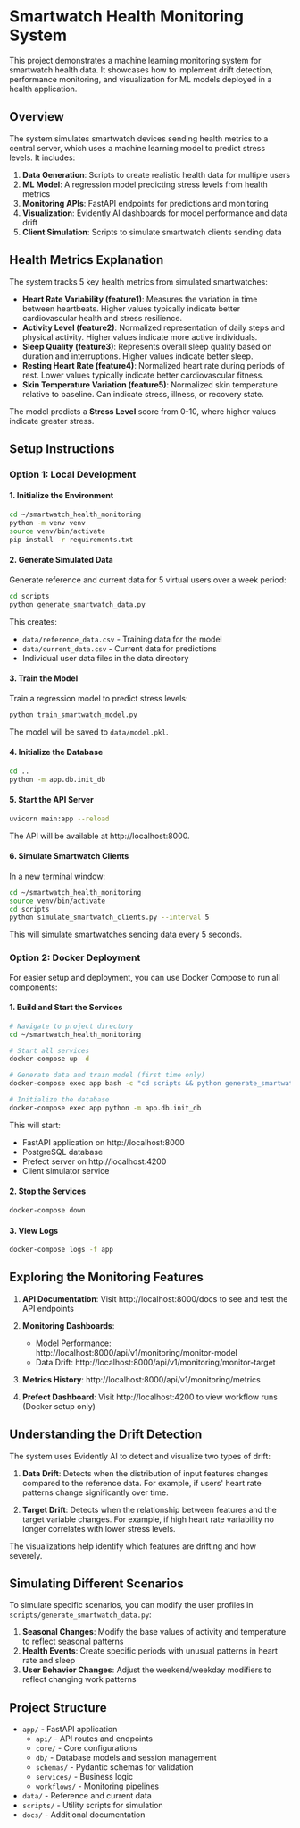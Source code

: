 # Smartwatch Health Monitoring System

This project demonstrates a machine learning monitoring system for smartwatch health data. It showcases how to implement drift detection, performance monitoring, and visualization for ML models deployed in a health application.

## Overview

The system simulates smartwatch devices sending health metrics to a central server, which uses a machine learning model to predict stress levels. It includes:

1. **Data Generation**: Scripts to create realistic health data for multiple users
2. **ML Model**: A regression model predicting stress levels from health metrics
3. **Monitoring APIs**: FastAPI endpoints for predictions and monitoring
4. **Visualization**: Evidently AI dashboards for model performance and data drift
5. **Client Simulation**: Scripts to simulate smartwatch clients sending data

## Health Metrics Explanation

The system tracks 5 key health metrics from simulated smartwatches:

- **Heart Rate Variability (feature1)**: Measures the variation in time between heartbeats. Higher values typically indicate better cardiovascular health and stress resilience.
- **Activity Level (feature2)**: Normalized representation of daily steps and physical activity. Higher values indicate more active individuals.
- **Sleep Quality (feature3)**: Represents overall sleep quality based on duration and interruptions. Higher values indicate better sleep.
- **Resting Heart Rate (feature4)**: Normalized heart rate during periods of rest. Lower values typically indicate better cardiovascular fitness.
- **Skin Temperature Variation (feature5)**: Normalized skin temperature relative to baseline. Can indicate stress, illness, or recovery state.

The model predicts a **Stress Level** score from 0-10, where higher values indicate greater stress.

## Setup Instructions

### Option 1: Local Development

#### 1. Initialize the Environment

```bash
cd ~/smartwatch_health_monitoring
python -m venv venv
source venv/bin/activate
pip install -r requirements.txt
```

#### 2. Generate Simulated Data

Generate reference and current data for 5 virtual users over a week period:

```bash
cd scripts
python generate_smartwatch_data.py
```

This creates:
- `data/reference_data.csv` - Training data for the model
- `data/current_data.csv` - Current data for predictions
- Individual user data files in the data directory

#### 3. Train the Model

Train a regression model to predict stress levels:

```bash
python train_smartwatch_model.py
```

The model will be saved to `data/model.pkl`.

#### 4. Initialize the Database

```bash
cd ..
python -m app.db.init_db
```

#### 5. Start the API Server

```bash
uvicorn main:app --reload
```

The API will be available at http://localhost:8000.

#### 6. Simulate Smartwatch Clients

In a new terminal window:

```bash
cd ~/smartwatch_health_monitoring
source venv/bin/activate
cd scripts
python simulate_smartwatch_clients.py --interval 5
```

This will simulate smartwatches sending data every 5 seconds.

### Option 2: Docker Deployment

For easier setup and deployment, you can use Docker Compose to run all components:

#### 1. Build and Start the Services

```bash
# Navigate to project directory
cd ~/smartwatch_health_monitoring

# Start all services
docker-compose up -d

# Generate data and train model (first time only)
docker-compose exec app bash -c "cd scripts && python generate_smartwatch_data.py && python train_smartwatch_model.py"

# Initialize the database
docker-compose exec app python -m app.db.init_db
```

This will start:
- FastAPI application on http://localhost:8000
- PostgreSQL database
- Prefect server on http://localhost:4200
- Client simulator service

#### 2. Stop the Services

```bash
docker-compose down
```

#### 3. View Logs

```bash
docker-compose logs -f app
```

## Exploring the Monitoring Features

1. **API Documentation**: Visit http://localhost:8000/docs to see and test the API endpoints

2. **Monitoring Dashboards**:
   - Model Performance: http://localhost:8000/api/v1/monitoring/monitor-model
   - Data Drift: http://localhost:8000/api/v1/monitoring/monitor-target

3. **Metrics History**: http://localhost:8000/api/v1/monitoring/metrics

4. **Prefect Dashboard**: Visit http://localhost:4200 to view workflow runs (Docker setup only)

## Understanding the Drift Detection

The system uses Evidently AI to detect and visualize two types of drift:

1. **Data Drift**: Detects when the distribution of input features changes compared to the reference data. For example, if users' heart rate patterns change significantly over time.

2. **Target Drift**: Detects when the relationship between features and the target variable changes. For example, if high heart rate variability no longer correlates with lower stress levels.

The visualizations help identify which features are drifting and how severely.

## Simulating Different Scenarios

To simulate specific scenarios, you can modify the user profiles in `scripts/generate_smartwatch_data.py`:

1. **Seasonal Changes**: Modify the base values of activity and temperature to reflect seasonal patterns
2. **Health Events**: Create specific periods with unusual patterns in heart rate and sleep
3. **User Behavior Changes**: Adjust the weekend/weekday modifiers to reflect changing work patterns

## Project Structure

- `app/` - FastAPI application
  - `api/` - API routes and endpoints
  - `core/` - Core configurations
  - `db/` - Database models and session management
  - `schemas/` - Pydantic schemas for validation
  - `services/` - Business logic
  - `workflows/` - Monitoring pipelines
- `data/` - Reference and current data
- `scripts/` - Utility scripts for simulation
- `docs/` - Additional documentation